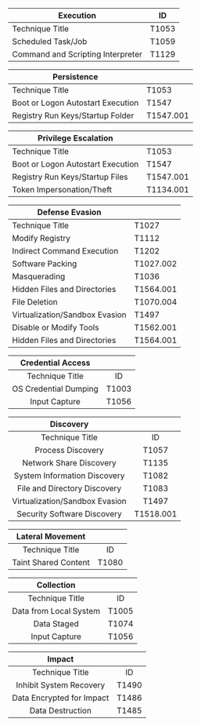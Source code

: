 | Execution                         | ID        |
| --------------------------------- | --------- |
| Technique Title                   | T1053     |
| Scheduled Task/Job                | T1059     |
| Command and Scripting Interpreter | T1129     |

| Persistence                       |           |
| --------------------------------- | --------- |
| Technique Title                   | T1053     |
| Boot or Logon Autostart Execution | T1547     |
| Registry Run Keys/Startup Folder  | T1547.001 |

| Privilege Escalation              |           |
| --------------------------------- | --------- |
| Technique Title                   | T1053     |
| Boot or Logon Autostart Execution | T1547     |
| Registry Run Keys/Startup Files   | T1547.001 |
| Token Impersonation/Theft         | T1134.001 |

| Defense Evasion                   |           |
| --------------------------------- | --------- |
| Technique Title                   | T1027     |
| Modify Registry                   | T1112     |
| Indirect Command Execution        | T1202     |
| Software Packing                  | T1027.002 |
| Masquerading                      | T1036     |
| Hidden Files and Directories      | T1564.001 |
| File Deletion                     | T1070.004 |
| Virtualization/Sandbox Evasion    | T1497     |
| Disable or Modify Tools           | T1562.001 |
| Hidden Files and Directories      | T1564.001 |


| Credential Access                |           |
|:---------------------------------:|:---------:|
| Technique Title                  | ID        |
| OS Credential Dumping            | T1003     |
| Input Capture                    | T1056     |

| Discovery                        |           |
|:---------------------------------:|:---------:|
| Technique Title                  | ID        |
| Process Discovery                | T1057     |
| Network Share Discovery          | T1135     |
| System Information Discovery      | T1082     |
| File and Directory Discovery     | T1083     |
| Virtualization/Sandbox Evasion   | T1497     |
| Security Software Discovery      | T1518.001 |

| Lateral Movement                 |           |
|:---------------------------------:|:---------:|
| Technique Title                  | ID        |
| Taint Shared Content             | T1080     |

| Collection                       |           |
|:---------------------------------:|:---------:|
| Technique Title                  | ID        |
| Data from Local System           | T1005     |
| Data Staged                      | T1074     |
| Input Capture                    | T1056     |

| Impact                           |           |
|:---------------------------------:|:---------:|
| Technique Title                  | ID        |
| Inhibit System Recovery          | T1490     |
| Data Encrypted for Impact        | T1486     |
| Data Destruction                 | T1485     |
